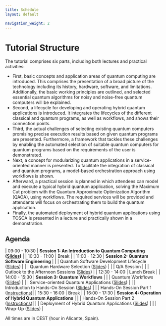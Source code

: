 ```yaml
---
title: Schedule
layout: default

navigation_weight: 2
---
```


# Tutorial Structure

The tutorial comprises six parts, including both lectures and practical activities:


- First, basic concepts and application areas of quantum computing are introduced. 
 This comprises the presentation of a broad picture of the technology including its history, hardware, software, and limitations. 
 Additionally, the basic working principles are outlined, and selected essential quantum algorithms for noisy and noise-free quantum computers will be explained.
- Second, a lifecycle for developing and operating hybrid quantum applications is introduced.
  It integrates the lifecycles of the different classical and quantum programs, as well as workflows, and shows their connection points.
- Third, the actual challenges of selecting existing quantum computers promising precise execution results based on given quantum programs are presented.
  Furthermore, a framework that tackles these challenges by enabling the automated selection of suitable quantum computers for quantum programs based on the requirements of the user is demonstrated.
-  Next, a concept for modularizing quantum applications in a service-oriented manner is presented. 
   To facilitate the integration of classical and quantum programs, a model-based orchestration approach using workflows is shown. 
-  Afterward, a practical session is planned in which attendees can model and execute a typical hybrid quantum application, solving the Maximum Cut problem with the Quantum Approximate Optimization Algorithm (QAOA), using workflows.
    The required services will be provided and attendants will focus on orchestrating them to build the quantum application.
- Finally, the automated deployment of hybrid quantum applications using TOSCA is presented in a lecture and practically shown in a demonstration.


## Agenda

| 09:00 - 10:30 | **Session 1: An Introduction to Quantum Computing ([Slides](https://github.com/UST-QuAntiL/icwe-tutorial/raw/main/resources/slides/Introduction_Quantum_Computing.pdf))** |
| 10:30 - 11:00 | Break |
| 11:00 - 12:30 | **Session 2: Quantum Software Engineering** |
| | Quantum Software Development Lifecycle ([Slides](https://github.com/UST-QuAntiL/icwe-tutorial/raw/main/resources/slides/Quantum_Software_Development_Lifecycle.pdf)) |
| | Quantum Hardware Selection ([Slides](https://github.com/UST-QuAntiL/icwe-tutorial/raw/main/resources/slides/Quantum_Hardware_Selection.pdf)) |
| | Q/A Session |
| | Outlook to the Afternoon Sessions ([Slides](https://github.com/UST-QuAntiL/icwe-tutorial/raw/main/resources/slides/Outlook.pdf)) |
| 12:30 - 14:00 | Lunch Break |
| 14:00 - 15:30 | **Session 3: Quantum Workflows** |
| | Quantum Workflows ([Slides](https://github.com/UST-QuAntiL/icwe-tutorial/raw/main/resources/slides/Quantum_Workflows.pdf)) |
| | Service-oriented Quantum Applications ([Slides](https://github.com/UST-QuAntiL/icwe-tutorial/raw/main/resources/slides/Quantum_Service_Compositions.pdf)) |
| | Introduction to Hands-On Session ([Slides](https://github.com/UST-QuAntiL/icwe-tutorial/raw/main/resources/slides/Use_Case.pdf)) |
| | Hands-On Session Part 1 ([Instructions](https://ust-quantil.github.io/icwe-tutorial/handson.html))|
| 15:30 - 16:00 | Break |
| 16:00 - 17:30 | **Session 4: Operation of Hybrid Quantum Applications** |
| | Hands-On Session Part 2 ([Instructions](https://ust-quantil.github.io/icwe-tutorial/handson.html))|
| | Deployment of Hybrid Quantum Applications ([Slides](https://github.com/UST-QuAntiL/icwe-tutorial/raw/main/resources/slides/Deployment_of_Quantum_Applications.pdf)) |
| | Wrap-Up ([Slides](https://github.com/UST-QuAntiL/icwe-tutorial/raw/main/resources/slides/Wrap_Up.pdf)) |

All times are in CEST (hour in Alicante, Spain).
